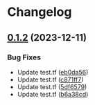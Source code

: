 # Changelog

## [0.1.2](https://github.com/vk-or/tf-aws-modules/compare/v0.1.1...v0.1.2) (2023-12-11)


### Bug Fixes

* Update test.tf ([eb0da56](https://github.com/vk-or/tf-aws-modules/commit/eb0da563d02d457b23bf437c11594e81bf2ef8ad))
* Update test.tf ([c871ff7](https://github.com/vk-or/tf-aws-modules/commit/c871ff7ce33f467c7fc4dd3f518fc59c7e39a085))
* Update test.tf ([5df6579](https://github.com/vk-or/tf-aws-modules/commit/5df6579143e153c4c2bc7a80b46cc812b300ab68))
* Update test.tf ([b6a38cd](https://github.com/vk-or/tf-aws-modules/commit/b6a38cd49c779722f1b0c512046c985163896c47))
